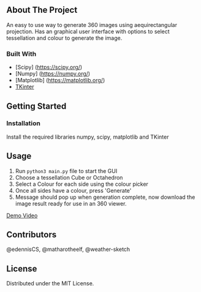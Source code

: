 ## About The Project

An easy to use way to generate 360 images using aequirectangular projection.
Has an graphical user interface with options to select tessellation and colour to generate the image.




### Built With

* [Scipy] (https://scipy.org/)
* [Numpy] (https://numpy.org/)
* [Matplotlib] (https://matplotlib.org/)
* [TKinter](https://docs.python.org/3/library/tkinter.html)



<!-- GETTING STARTED -->
## Getting Started


### Installation

Install the required libraries numpy, scipy, matplotlib and TKinter


## Usage

1. Run `python3 main.py` file to start the GUI
2. Choose a tessellation Cube or Octahedron
3. Select a Colour for each side using the colour picker
4. Once all sides have a colour, press 'Generate'
5. Message should pop up when generation complete, now download the image result ready for use in an 360 viewer.

[Demo Video](<link here>)

## Contributors

@edennisCS, @matharotheelf, @weather-sketch

## License
Distributed under the MIT License.
